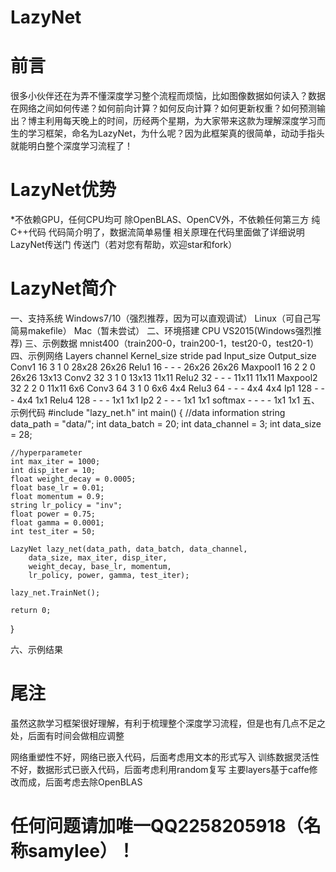 # LazyNet
# 前言
很多小伙伴还在为弄不懂深度学习整个流程而烦恼，比如图像数据如何读入？数据在网络之间如何传递？如何前向计算？如何反向计算？如何更新权重？如何预测输出？博主利用每天晚上的时间，历经两个星期，为大家带来这款为理解深度学习而生的学习框架，命名为LazyNet，为什么呢？因为此框架真的很简单，动动手指头就能明白整个深度学习流程了！

# LazyNet优势
*不依赖GPU，任何CPU均可
除OpenBLAS、OpenCV外，不依赖任何第三方
纯C++代码
代码简介明了，数据流简单易懂
相关原理在代码里面做了详细说明
LazyNet传送门
传送门（若对您有帮助，欢迎star和fork）
# LazyNet简介
一、支持系统
Windows7/10（强烈推荐，因为可以直观调试）
Linux（可自己写简易makefile）
Mac（暂未尝试）
二、环境搭建
CPU
VS2015(Windows强烈推荐)
三、示例数据
mnist400（train200-0，train200-1，test20-0，test20-1）
四、示例网络
Layers	channel	Kernel_size	stride	pad	Input_size	Output_size
Conv1	16	3	1	0	28x28	26x26
Relu1	16	-	-	-	26x26	26x26
Maxpool1	16	2	2	0	26x26	13x13
Conv2	32	3	1	0	13x13	11x11
Relu2	32	-	-	-	11x11	11x11
Maxpool2	32	2	2	0	11x11	6x6
Conv3	64	3	1	0	6x6	4x4
Relu3	64	-	-	-	4x4	4x4
Ip1	128	-	-	-	4x4	1x1
Relu4	128	-	-	-	1x1	1x1
Ip2	2	-	-	-	1x1	1x1
softmax	-	-	-	-	1x1	1x1
五、示例代码
#include "lazy_net.h"
int main()
{
	//data information
	string data_path = "data/";
	int data_batch = 20;
	int data_channel = 3;
	int data_size = 28;

	//hyperparameter
	int max_iter = 1000;
	int disp_iter = 10;
	float weight_decay = 0.0005;
	float base_lr = 0.01;
	float momentum = 0.9;
	string lr_policy = "inv";
	float power = 0.75;
	float gamma = 0.0001;
	int test_iter = 50;

	LazyNet lazy_net(data_path, data_batch, data_channel, 
		data_size, max_iter, disp_iter,
		weight_decay, base_lr, momentum,
		lr_policy, power, gamma, test_iter);

	lazy_net.TrainNet();

	return 0;
}

六、示例结果

# 尾注
虽然这款学习框架很好理解，有利于梳理整个深度学习流程，但是也有几点不足之处，后面有时间会做相应调整

网络重塑性不好，网络已嵌入代码，后面考虑用文本的形式写入
训练数据灵活性不好，数据形式已嵌入代码，后面考虑利用random复写
主要layers基于caffe修改而成，后面考虑去除OpenBLAS


# 任何问题请加唯一QQ2258205918（名称samylee）！
